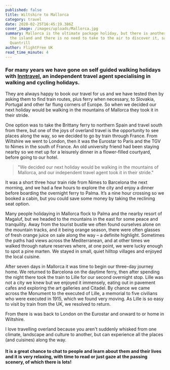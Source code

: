 ```yaml
---
published: false
title: Wiltshire to Mallorca
category: travel
date: 2020-02-25T16:45:19.386Z
cover_image: /images/uploads/Mallorca.jpg
summary: Mallorca is the ultimate package holiday, but there is another side to
  the island and there is no need to take to the air to discover it, says Rowena
  Quantrill
author: FlightFree UK
read_time_minute: 4
---
```

### For many years we have gone on self guided walking holidays with [Inntravel](https://www.inntravel.co.uk), an independent travel agent specialising in walking and cycling holidays.

They are always happy to book our travel for us and we have tested then by asking them to find train routes, plus ferry when necessary, to Slovakia, Portugal and other far flung corners of Europe. So when we decided our next holiday would be walking in the mountains of Mallorca they took it in their stride.

One option was to take the Brittany ferry to northern Spain and travel south from there, but one of the joys of overland travel is the opportunity to see places along the way, so we decided to go by train through France. From Wiltshire we went to London, then it was the Eurostar to Paris and the TGV to Nimes in the south of France. An old university friend had been staying nearby so we met up for a leisurely dinner in a flower-filled courtyard, before going to our hotel.

> "We decided our next holiday would be walking in the mountains of Mallorca, and our independent travel agent took it in their stride."

It was a short three hour train ride from Nimes to Barcelona the next morning, and we had a few hours to explore the city and enjoy a dinner before boarding the overnight ferry to Palma. It’s a nine hour crossing so we booked a cabin, but you could save some money by taking the reclining seat option.

Many people holidaying in Mallorca flock to Palma and the nearby resort of Magaluf, but we headed to the mountains in the east for some peace and tranquility. Away from the tourist bustle we often found ourselves alone on the mountain tracks, and it being orange season, there were often glasses of fresh orange juice on sale along the way – a definite highlight. Sometimes the paths had views across the Mediterranean, and at other times we walked through nature reserves where, at one point, we were lucky enough to spot a pine marten. We stayed in small, quiet hilltop villages and enjoyed the local cuisine.

After seven days in Mallorca it was time to begin our three-day journey home. We returned to Barcelona on the daytime ferry, then after spending the night there took the train to Lille for our second overnight stop. Lille was not a city we knew but we enjoyed it immensely, eating out in pavement cafes and exploring the art galleries and Citadel. By chance we came across the Monument to the executed of Lille, a memorial to five civilians who were executed in 1915, which we found very moving. As Lille is so easy to visit by train from the UK, we resolved to return.

From there is was back to London on the Eurostar and onward to or home in Wiltshire.

I love travelling overland because you aren't suddenly whisked from one climate, landscape and culture to another, but can experience all the places (and cuisines) along the way. 

#### It is a great chance to chat to people and learn about them and their lives and it is very relaxing, with time to read or just gaze at the passing scenery, of which there is lots!